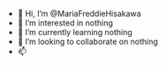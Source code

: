 - 👋 Hi, I’m @MariaFreddieHisakawa
- 👀 I’m interested in nothing
- 🌱 I’m currently learning nothing
- 💞️ I’m looking to collaborate on nothing
- 📫

<!---
MariaFreddieHisakawa/MariaFreddieHisakawa is a ✨ special ✨ repository because its `README.md` (this file) appears on your GitHub profile.
You can click the Preview link to take a look at your changes.
--->

